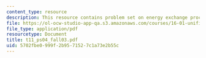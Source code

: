 ```yaml
---
content_type: resource
description: This resource contains problem set on energy exchange processes.
file: https://ol-ocw-studio-app-qa.s3.amazonaws.com/courses/16-01-unified-engineering-i-ii-iii-iv-fall-2005-spring-2006/5702fbe0999f2b9571527c1a73e2b55c_t11_ps04_fall03.pdf
file_type: application/pdf
resourcetype: Document
title: t11_ps04_fall03.pdf
uid: 5702fbe0-999f-2b95-7152-7c1a73e2b55c
---
```

